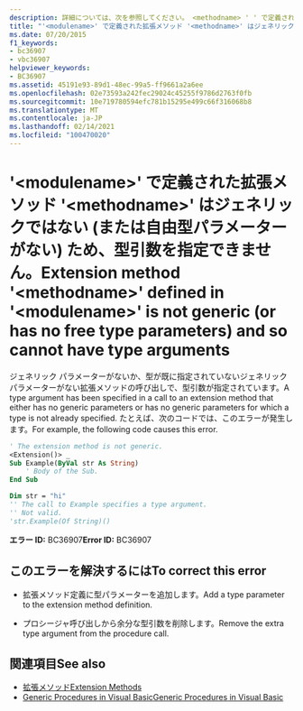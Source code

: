 ```yaml
---
description: 詳細については、次を参照してください。 <methodname> ' ' で定義された拡張メソッド ' ' <modulename> はジェネリックではない (または自由型パラメーターがない) ため、型引数を持つことはできません
title: "'<modulename>' で定義された拡張メソッド '<methodname>' はジェネリックではない (または自由型パラメーターがない) ため、型引数を指定できません。"
ms.date: 07/20/2015
f1_keywords:
- bc36907
- vbc36907
helpviewer_keywords:
- BC36907
ms.assetid: 45191e93-89d1-48ec-99a5-ff9661a2a6ee
ms.openlocfilehash: 02e73593a242fec29024c45255f9786d2763f0fb
ms.sourcegitcommit: 10e719780594efc781b15295e499c66f316068b8
ms.translationtype: MT
ms.contentlocale: ja-JP
ms.lasthandoff: 02/14/2021
ms.locfileid: "100470020"
---
```

# <a name="extension-method-methodname-defined-in-modulename-is-not-generic-or-has-no-free-type-parameters-and-so-cannot-have-type-arguments"></a><span data-ttu-id="2007a-103">'\<modulename>' で定義された拡張メソッド '\<methodname>' はジェネリックではない (または自由型パラメーターがない) ため、型引数を指定できません。</span><span class="sxs-lookup"><span data-stu-id="2007a-103">Extension method '\<methodname>' defined in '\<modulename>' is not generic (or has no free type parameters) and so cannot have type arguments</span></span>

<span data-ttu-id="2007a-104">ジェネリック パラメーターがないか、型が既に指定されていないジェネリック パラメーターがない拡張メソッドの呼び出しで、型引数が指定されています。</span><span class="sxs-lookup"><span data-stu-id="2007a-104">A type argument has been specified in a call to an extension method that either has no generic parameters or has no generic parameters for which a type is not already specified.</span></span> <span data-ttu-id="2007a-105">たとえば、次のコードでは、このエラーが発生します。</span><span class="sxs-lookup"><span data-stu-id="2007a-105">For example, the following code causes this error.</span></span>  
  
```vb  
' The extension method is not generic.  
<Extension()> _  
Sub Example(ByVal str As String)  
    ' Body of the Sub.  
End Sub  
```  
  
```vb  
Dim str = "hi"  
'' The call to Example specifies a type argument.  
'' Not valid.  
'str.Example(Of String)()  
```  
  
 <span data-ttu-id="2007a-106">**エラー ID:** BC36907</span><span class="sxs-lookup"><span data-stu-id="2007a-106">**Error ID:** BC36907</span></span>  
  
## <a name="to-correct-this-error"></a><span data-ttu-id="2007a-107">このエラーを解決するには</span><span class="sxs-lookup"><span data-stu-id="2007a-107">To correct this error</span></span>  
  
- <span data-ttu-id="2007a-108">拡張メソッド定義に型パラメーターを追加します。</span><span class="sxs-lookup"><span data-stu-id="2007a-108">Add a type parameter to the extension method definition.</span></span>  
  
- <span data-ttu-id="2007a-109">プロシージャ呼び出しから余分な型引数を削除します。</span><span class="sxs-lookup"><span data-stu-id="2007a-109">Remove the extra type argument from the procedure call.</span></span>  
  
## <a name="see-also"></a><span data-ttu-id="2007a-110">関連項目</span><span class="sxs-lookup"><span data-stu-id="2007a-110">See also</span></span>

- [<span data-ttu-id="2007a-111">拡張メソッド</span><span class="sxs-lookup"><span data-stu-id="2007a-111">Extension Methods</span></span>](../programming-guide/language-features/procedures/extension-methods.md)
- [<span data-ttu-id="2007a-112">Generic Procedures in Visual Basic</span><span class="sxs-lookup"><span data-stu-id="2007a-112">Generic Procedures in Visual Basic</span></span>](../programming-guide/language-features/data-types/generic-procedures.md)

